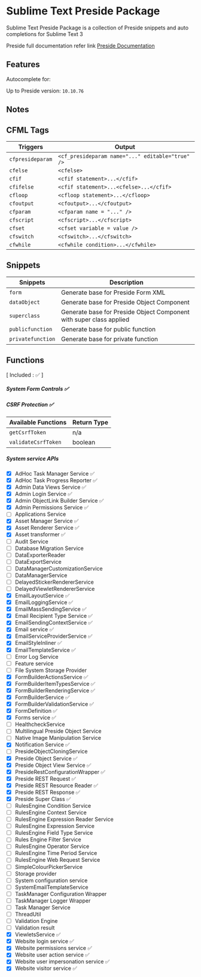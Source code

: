 # Sublime Text Preside Package
Sublime Text Preside Package is a collection of Preside snippets and auto completions for Sublime Text 3

Preside full documentation refer link
[Preside Documentation](https://docs.preside.org)

## Features
Autocomplete for:

Up to Preside version: `10.10.76`

## Notes

## CFML Tags
| Triggers          | Output                       |
|-------------------|------------------------------|
| `cfpresideparam`  | `<cf_presideparam name="..." editable="true" />` |
| `cfelse`          | `<cfelse>`                                       |
| `cfif`            | `<cfif statement>...</cfif>`                     |
| `cfifelse`        | `<cfif statement>...<cfelse>...</cfif>`          |
| `cfloop`          | `<cfloop statement>...</cfloop>`                 |
| `cfoutput`        | `<cfoutput>...</cfoutput>`                       |
| `cfparam`         | `<cfparam name = "..." /> `                      |
| `cfscript`        | `<cfscript>...</cfscript>`                       |
| `cfset`           | `<cfset variable = value /> `                    |
| `cfswitch`        | `<cfswitch>...</cfswitch>`                       |
| `cfwhile`         | `<cfwhile condition>...</cfwhile>`               |

## Snippets
| Snippets          | Description                  |
|-------------------|------------------------------|
| `form`            | Generate base for Preside Form XML |
| `dataObject`      | Generate base for Preside Object Component |
| `superclass`      | Generate base for Preside Object Component with super class applied |
| `publicfunction`  | Generate base for public function |
| `privatefunction` | Generate base for private function |

## Functions
[ Included : :white_check_mark: ]

##### System Form Controls :white_check_mark:

##### CSRF Protection      :white_check_mark:
| Available Functions | Return Type |
|---------------------|-------------|
| `getCsrfToken`      | n/a         |
| `validateCsrfToken` | boolean     |

##### System service APIs
- [x] AdHoc Task Manager Service         :white_check_mark:
- [x] AdHoc Task Progress Reporter       :white_check_mark:
- [x] Admin Data Views Service           :white_check_mark:
- [x] Admin Login Service                :white_check_mark:
- [x] Admin ObjectLink Builder Service   :white_check_mark:
- [x] Admin Permissions Service          :white_check_mark:
- [ ] Applications Service
- [x] Asset Manager Service              :white_check_mark:
- [x] Asset Renderer Service             :white_check_mark:
- [x] Asset transformer                  :white_check_mark:
- [ ] Audit Service
- [ ] Database Migration Service
- [ ] DataExporterReader
- [ ] DataExportService
- [ ] DataManagerCustomizationService
- [ ] DataManagerService
- [ ] DelayedStickerRendererService
- [ ] DelayedViewletRendererService
- [x] EmailLayoutService                 :white_check_mark:
- [x] EmailLoggingService                :white_check_mark:
- [x] EmailMassSendingService            :white_check_mark:
- [x] Email Recipient Type Service       :white_check_mark:
- [x] EmailSendingContextService         :white_check_mark:
- [x] Email service                      :white_check_mark:
- [x] EmailServiceProviderService        :white_check_mark:
- [x] EmailStyleInliner                  :white_check_mark:
- [x] EmailTemplateService               :white_check_mark:
- [ ] Error Log Service
- [ ] Feature service
- [ ] File System Storage Provider
- [x] FormBuilderActionsService          :white_check_mark:
- [x] FormBuilderItemTypesService        :white_check_mark:
- [x] FormBuilderRenderingService        :white_check_mark:
- [x] FormBuilderService                 :white_check_mark:
- [x] FormBuilderValidationService       :white_check_mark:
- [x] FormDefinition                     :white_check_mark:
- [x] Forms service                      :white_check_mark:
- [ ] HealthcheckService
- [ ] Multilingual Preside Object Service
- [ ] Native Image Manipulation Service
- [x] Notification Service               :white_check_mark:
- [ ] PresideObjectCloningService
- [x] Preside Object Service             :white_check_mark:
- [x] Preside Object View Service        :white_check_mark:
- [x] PresideRestConfigurationWrapper    :white_check_mark:
- [x] Preside REST Request               :white_check_mark:
- [x] Preside REST Resource Reader       :white_check_mark:
- [x] Preside REST Response              :white_check_mark:
- [x] Preside Super Class                :white_check_mark:
- [ ] RulesEngine Condition Service
- [ ] RulesEngine Context Service
- [ ] RulesEngine Expression Reader Service
- [ ] RulesEngine Expression Service
- [ ] RulesEngine Field Type Service
- [ ] Rules Engine Filter Service
- [ ] RulesEngine Operator Service
- [ ] RulesEngine Time Period Service
- [ ] RulesEngine Web Request Service
- [ ] SimpleColourPickerService
- [ ] Storage provider
- [ ] System configuration service
- [ ] SystemEmailTemplateService
- [ ] TaskManager Configuration Wrapper
- [ ] TaskManager Logger Wrapper
- [ ] Task Manager Service
- [ ] ThreadUtil
- [ ] Validation Engine
- [ ] Validation result
- [x] ViewletsService                    :white_check_mark:
- [x] Website login service              :white_check_mark:
- [x] Website permissions service        :white_check_mark:
- [x] Website user action service        :white_check_mark:
- [x] Website user impersonation service :white_check_mark:
- [x] Website visitor service            :white_check_mark:
